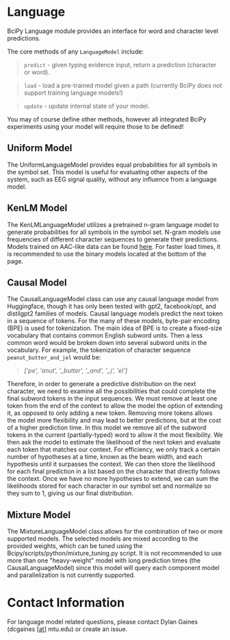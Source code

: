 # Language

BciPy Language module provides an interface for word and character level predictions.

The core methods of any `LanguageModel` include:

> `predict` - given typing evidence input, return a prediction (character or word).

> `load` - load a pre-trained model given a path (currently BciPy does not support training language models!)

> `update` - update internal state of your model.

You may of course define other methods, however all integrated BciPy experiments using your model will require those to be defined!

<!-- The pretrained GPT2 language model is saved in [this folder on Google Drive](https://drive.google.com/drive/folders/1pkvwHA8SR7awxf7fj7Ds4FhY6SGxeGtX?usp=sharing). Download the files in the folder and put them in a local directory. Then use the path to the local directory to load the model. (Alternatively, just pass in the model name like "gpt2" as the language model path and the pretrained language model will be downloaded and stored in local cache) -->

## Uniform Model

The UniformLanguageModel provides equal probabilities for all symbols in the symbol set. This model is useful for evaluating other aspects of the system, such as EEG signal quality, without any influence from a language model.

## KenLM Model
The KenLMLanguageModel utilizes a pretrained n-gram language model to generate probabilities for all symbols in the symbol set. N-gram models use frequencies of different character sequences to generate their predictions. Models trained on AAC-like data can be found [here](https://imagineville.org/software/lm/dec19_char/). For faster load times, it is recommended to use the binary models located at the bottom of the page.

## Causal Model
The CausalLanguageModel class can use any causal language model from Huggingface, though it has only been tested with gpt2, facebook/opt, and distilgpt2 families of models. Causal language models predict the next token in a sequence of tokens. For the many of these models, byte-pair encoding (BPE) is used for tokenization. The main idea of BPE is to create a fixed-size vocabulary that contains common English subword units. Then a less common word would be broken down into several subword units in the vocabulary. For example, the tokenization of character sequence `peanut_butter_and_jel` would be:
> *['pe', 'anut', '_butter', '_and', '_j', 'el']*

Therefore, in order to generate a predictive distribution on the next character, we need to examine all the possibilities that could complete the final subword tokens in the input sequences. We must remove at least one token from the end of the context to allow the model the option of extending it, as opposed to only adding a new token. Removing more tokens allows the model more flexibility and may lead to better predictions, but at the cost of a higher prediction time. In this model we remove all of the subword tokens in the current (partially-typed) word to allow it the most flexibility. We then ask the model to estimate the likelihood of the next token and evaluate each token that matches our context. For efficiency, we only track a certain number of hypotheses at a time, known as the beam width, and each hypothesis until it surpasses the context. We can then store the likelihood for each final prediction in a list based on the character that directly follows the context. Once we have no more hypotheses to extend, we can sum the likelihoods stored for each character in our symbol set and normalize so they sum to 1, giving us our final distribution.


## Mixture Model
The MixtureLanguageModel class allows for the combination of two or more supported models. The selected models are mixed according to the provided weights, which can be tuned using the Bcipy/scripts/python/mixture_tuning.py script. It is not recommended to use more than one "heavy-weight" model with long prediction times (the CausalLanguageModel) since this model will query each component model and parallelization is not currently supported.

# Contact Information

For language model related questions, please contact Dylan Gaines (dcgaines [[at](https://en.wikipedia.org/wiki/At_sign)] mtu.edu) or create an issue.


